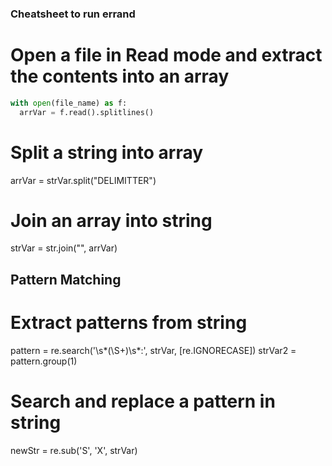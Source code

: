 ### Cheatsheet to run errand

# Open a file in Read mode and extract the contents into an array 
```python
with open(file_name) as f:
  arrVar = f.read().splitlines()
```

# Split a string into array 
arrVar = strVar.split("DELIMITTER")

# Join an array into string 
strVar = str.join("", arrVar)

## Pattern Matching 
# Extract patterns from string 
pattern = re.search('\s*(\S+)\s*:', strVar, [re.IGNORECASE]) 
strVar2 = pattern.group(1)

# Search and replace a pattern in string 
newStr = re.sub('S', 'X', strVar)

